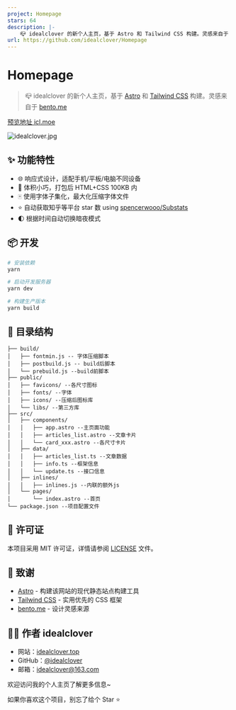 ```yaml
---
project: Homepage
stars: 64
description: |-
    📪 idealclover 的新个人主页，基于 Astro 和 Tailwind CSS 构建。灵感来自于 bento.me
url: https://github.com/idealclover/Homepage
---
```


# Homepage

> 📪 idealclover 的新个人主页，基于 [Astro](https://astro.build/) 和 [Tailwind CSS](https://tailwindcss.com/) 构建。灵感来自于 [bento.me](https://bento.me/)

[预览地址 icl.moe](https://icl.moe)

![idealclover.jpg](https://s2.loli.net/2025/02/15/aVESFwu64Qlm1Nt.jpg)

## ✨ 功能特性

- 🌐 响应式设计，适配手机/平板/电脑不同设备
- 🚀 体积小巧，打包后 HTML+CSS 100KB 内
- 🀄️ 使用字体子集化，最大化压缩字体文件
- ⭐️ 自动获取知乎等平台 star 数 using [spencerwooo/Substats](https://github.com/spencerwooo/Substats)
- 🌓 根据时间自动切换暗夜模式

## 📦 开发

```bash
# 安装依赖
yarn

# 启动开发服务器
yarn dev

# 构建生产版本
yarn build
```

## 📄 目录结构

```
├── build/
│   ├── fontmin.js -- 字体压缩脚本
│   ├── postbuild.js -- build后脚本
│   └── prebuild.js --build前脚本
├── public/
│   ├── favicons/ --各尺寸图标
│   ├── fonts/ --字体
│   ├── icons/ --压缩后图标库
│   └── libs/ --第三方库
├── src/
│   ├── components/
│   │   ├── app.astro --主页面功能
│   │   ├── articles_list.astro --文章卡片
│   │   └── card_xxx.astro --各尺寸卡片
│   ├── data/
│   │   ├── articles_list.ts --文章数据
│   │   ├── info.ts --框架信息
│   │   └── update.ts --接口信息
│   ├── inlines/
│   │   ├── inlines.js --内联的额外js
│   └── pages/
│       └── index.astro --首页
└── package.json --项目配置文件
```

## 📃 许可证

本项目采用 MIT 许可证，详情请参阅 [LICENSE](./LICENSE) 文件。

## 🙏 致谢

- [Astro](https://astro.build/) - 构建该网站的现代静态站点构建工具
- [Tailwind CSS](https://tailwindcss.com/) - 实用优先的 CSS 框架
- [bento.me](https://bento.me/) - 设计灵感来源

## 👨‍💻 作者 idealclover

- 网站：[idealclover.top](https://idealclover.top)
- GitHub：[@idealclover](https://github.com/idealclover)
- 邮箱：idealclover@163.com

欢迎访问我的个人主页了解更多信息~

如果你喜欢这个项目，别忘了给个 Star ⭐️

